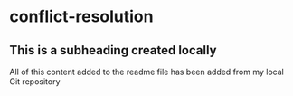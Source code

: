 # conflict-resolution

## This is a subheading created locally

All of this content added to the readme file has been added from my local Git repository
